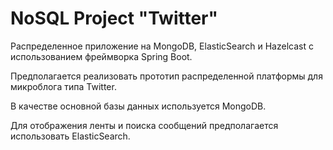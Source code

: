 # NoSQL Project "Twitter" #

Распределенное приложение на MongoDB, ElasticSearch и Hazelcast с использованием фреймворка Spring Boot.

Предполагается реализовать прототип распределенной платформы для микроблога типа Twitter.

В качестве основной базы данных используется MongoDB.

Для отображения ленты и поиска сообщений предполагается использовать ElasticSearch.
